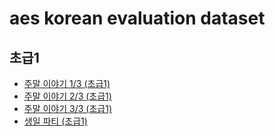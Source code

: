 # aes korean evaluation dataset

## 초급1
- [주말 이야기 1/3 (초급1)](https://forms.gle/wsehPkugx2XVPyFx5)
- [주말 이야기 2/3 (초급1)](https://forms.gle/bs2VLahZWYfA3Dse6)
- [주말 이야기 3/3 (초급1)](https://forms.gle/EYd7jQLsFhmirzEe7)
- [생일 파티 (초급1)](https://forms.gle/ap3twEs6fvqfBt6Y8)

